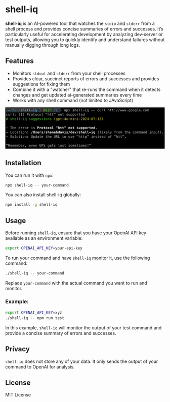 # shell-iq

**shell-iq** is an AI-powered tool that watches the `stdio` and `stderr` from a shell process and provides concise summaries of errors and successes. It’s particularly useful for accelerating development by analyzing dev-server or test outputs, allowing you to quickly identify and understand failures without manually digging through long logs.

## Features

- Monitors `stdout` and `stderr` from your shell processes
- Provides clear, succinct reports of errors and successes and provides suggestions for fixing them
- Combine it with a "watcher" that re-runs the command when it detects changes and get updated ai-generated summaries every time
- Works with any shell command (not limited to JAvaScript)

![image](./example.png)

## Installation

You can run it with `npx`:

```bash
npx shell-iq -- your-command
```

You can also install shell-iq globally:

```bash
npm install -g shell-iq
```

## Usage

Before running `shell-iq`, ensure that you have your OpenAI API key available as an environment variable:

```bash
export OPENAI_API_KEY=your-api-key
```

To run your command and have `shell-iq` monitor it, use the following command:

```bash
./shell-iq -- your-command
```

Replace `your-command` with the actual command you want to run and monitor.

### Example:

```bash
export OPENAI_API_KEY=xyz
./shell-iq -- npm run test
```

In this example, `shell-iq` will monitor the output of your test command and provide a concise summary of errors and successes.

## Privacy

`shell-iq` does not store any of your data. It only sends the output of your command to OpenAI for analysis.

## License

MIT License
